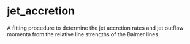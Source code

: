 # jet_accretion
A fitting procedure to determine the jet accretion rates and jet outflow momenta from the relative line strengths of the Balmer lines
